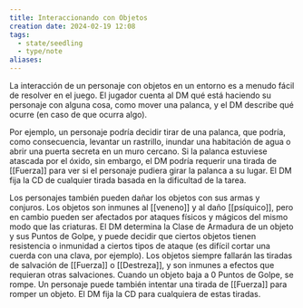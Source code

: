 ```yaml
---
title: Interaccionando con Objetos
creation date: 2024-02-19 12:08
tags:
  - state/seedling
  - type/note
aliases:
---
```

La interacción de un personaje con objetos en un entorno es a menudo fácil de resolver en el juego. El jugador cuenta al DM qué está haciendo su personaje con alguna cosa, como
mover una palanca, y el DM describe qué ocurre (en caso de que ocurra algo).

Por ejemplo, un personaje podría decidir tirar de una palanca, que podría, como consecuencia, levantar un rastrillo, inundar una habitación de agua o abrir una puerta secreta en un muro cercano. Si la palanca estuviese atascada por el óxido, sin embargo, el DM podría requerir una tirada de [[Fuerza]] para ver si el personaje pudiera girar la palanca a su lugar. El DM fija la CD de cualquier tirada basada en la dificultad de la tarea.

Los personajes también pueden dañar los objetos con sus armas y conjuros. Los objetos son inmunes al [[veneno]] y al daño [[psíquico]], pero en cambio pueden ser afectados por ataques físicos y mágicos del mismo modo que las criaturas. El DM determina la Clase de Armadura de un objeto y sus Puntos de Golpe, y puede decidir que ciertos objetos tienen resistencia o inmunidad a ciertos tipos de ataque (es difícil cortar una cuerda con una clava, por ejemplo). 
Los objetos siempre fallarán las tiradas de salvación de [[Fuerza]] o [[Destreza]], y son inmunes a efectos que requieran otras salvaciones. Cuando un objeto baja a 0 Puntos de Golpe, se rompe.
Un personaje puede también intentar una tirada de [[Fuerza]] para romper un objeto. El DM fija la CD para cualquiera de estas tiradas.